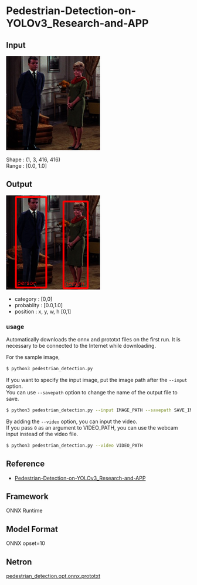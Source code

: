 # Pedestrian-Detection-on-YOLOv3_Research-and-APP

## Input

![Input](couple.jpg)

Shape : (1, 3, 416, 416)  
Range : [0.0, 1.0]

## Output

![Output](output.png)

- category : [0,0]  
- probablity : [0.0,1.0]  
- position : x, y, w, h [0,1]  

### usage
Automatically downloads the onnx and prototxt files on the first run.
It is necessary to be connected to the Internet while downloading.

For the sample image,
``` bash
$ python3 pedestrian_detection.py
```

If you want to specify the input image, put the image path after the `--input` option.  
You can use `--savepath` option to change the name of the output file to save.
```bash
$ python3 pedestrian_detection.py --input IMAGE_PATH --savepath SAVE_IMAGE_PATH
```

By adding the `--video` option, you can input the video.   
If you pass `0` as an argument to VIDEO_PATH, you can use the webcam input instead of the video file.
```bash
$ python3 pedestrian_detection.py --video VIDEO_PATH
```

## Reference

- [Pedestrian-Detection-on-YOLOv3_Research-and-APP](https://github.com/Zyjacya-In-love/Pedestrian-Detection-on-YOLOv3_Research-and-APP)

## Framework

ONNX Runtime

## Model Format

ONNX opset=10

## Netron

[pedestrian_detection.opt.onnx.prototxt](https://netron.app/?url=https://storage.googleapis.com/ailia-models/pedestrian_detection/pedestrian_detection.opt.onnx.prototxt)
